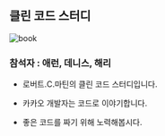  ## 클린 코드 스터디

 ![book](https://user-images.githubusercontent.com/43809168/86258023-48bdc780-bbf5-11ea-8ee7-d61e73a080ba.jpg)

 ### 참석자 : 애런, 데니스, 해리

 - 로버트.C.마틴의 클린 코드 스터디입니다.

-  카카오 개발자는 코드로 이야기합니다.

-  좋은 코드를 짜기 위해 노력해봅시다.
